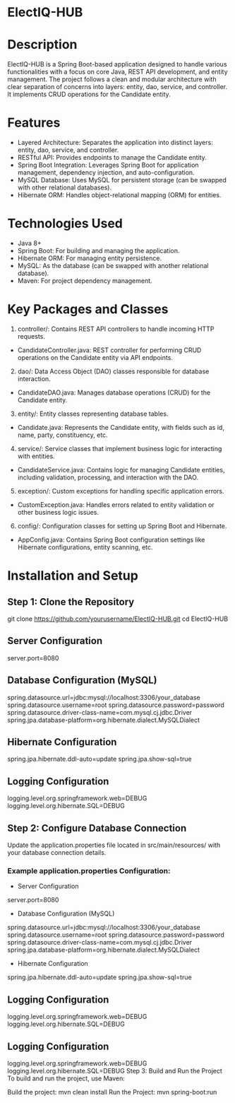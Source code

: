 # ElectIQ-HUB

# Description
ElectIQ-HUB is a Spring Boot-based application designed to handle various functionalities with a focus on core Java, REST API development, and entity management. The project follows a clean and modular architecture with clear separation of concerns into layers: entity, dao, service, and controller. It implements CRUD operations for the Candidate entity.

# Features
- Layered Architecture: Separates the application into distinct layers: entity, dao, service, and controller.
- RESTful API: Provides endpoints to manage the Candidate entity.
- Spring Boot Integration: Leverages Spring Boot for application management, dependency injection, and auto-configuration.
- MySQL Database: Uses MySQL for persistent storage (can be swapped with other relational databases).
- Hibernate ORM: Handles object-relational mapping (ORM) for entities.

# Technologies Used
- Java 8+
- Spring Boot: For building and managing the application.
- Hibernate ORM: For managing entity persistence.
- MySQL: As the database (can be swapped with another relational database).
- Maven: For project dependency management.

# Key Packages and Classes
1) controller/: Contains REST API controllers to handle incoming HTTP requests.
 - CandidateController.java: REST controller for performing CRUD operations on the Candidate entity via API endpoints.

2) dao/: Data Access Object (DAO) classes responsible for database interaction.
 - CandidateDAO.java: Manages database operations (CRUD) for the Candidate entity.

3) entity/: Entity classes representing database tables.
 - Candidate.java: Represents the Candidate entity, with fields such as id, name, party, constituency, etc.

4) service/: Service classes that implement business logic for interacting with entities.
 - CandidateService.java: Contains logic for managing Candidate entities, including validation, processing, and interaction with the DAO.

5) exception/: Custom exceptions for handling specific application errors.
 - CustomException.java: Handles errors related to entity validation or other business logic issues.

6) config/: Configuration classes for setting up Spring Boot and Hibernate.
 - AppConfig.java: Contains Spring Boot configuration settings like Hibernate configurations, entity scanning, etc.

#  Installation and Setup
## Step 1: Clone the Repository
git clone https://github.com/yourusername/ElectIQ-HUB.git
cd ElectIQ-HUB

## Server Configuration
server.port=8080

## Database Configuration (MySQL)
spring.datasource.url=jdbc:mysql://localhost:3306/your_database spring.datasource.username=root spring.datasource.password=password spring.datasource.driver-class-name=com.mysql.cj.jdbc.Driver spring.jpa.database-platform=org.hibernate.dialect.MySQLDialect

## Hibernate Configuration
spring.jpa.hibernate.ddl-auto=update spring.jpa.show-sql=true

## Logging Configuration
logging.level.org.springframework.web=DEBUG logging.level.org.hibernate.SQL=DEBUG

## Step 2: Configure Database Connection
Update the application.properties file located in src/main/resources/ with your database connection details.

### Example application.properties Configuration:

- Server Configuration
  
server.port=8080

- Database Configuration (MySQL)
  
spring.datasource.url=jdbc:mysql://localhost:3306/your_database
spring.datasource.username=root
spring.datasource.password=password
spring.datasource.driver-class-name=com.mysql.cj.jdbc.Driver
spring.jpa.database-platform=org.hibernate.dialect.MySQLDialect

- Hibernate Configuration
  
spring.jpa.hibernate.ddl-auto=update
spring.jpa.show-sql=true

## Logging Configuration
logging.level.org.springframework.web=DEBUG
logging.level.org.hibernate.SQL=DEBUG

## Logging Configuration
logging.level.org.springframework.web=DEBUG
logging.level.org.hibernate.SQL=DEBUG
Step 3: Build and Run the Project
To build and run the project, use Maven:

Build the project:
mvn clean install
Run the Project:
mvn spring-boot:run

